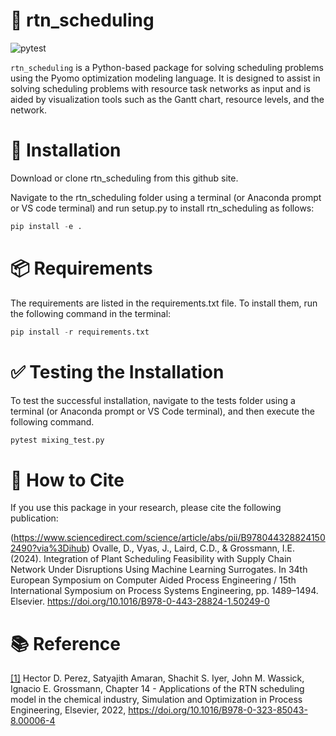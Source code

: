 # 🧠 rtn_scheduling

![pytest](https://github.com/JavalVyas2000/rtn_scheduling/actions/workflows/pytest.yml/badge.svg) <br> 

`rtn_scheduling` is a Python-based package for solving scheduling problems using the Pyomo optimization modeling language. It is designed to assist in solving scheduling problems with resource task networks as input and is aided by visualization tools such as the Gantt chart, resource levels, and the network.

# 🚀 Installation

Download or clone rtn_scheduling from this github site. 

Navigate to the rtn_scheduling folder using a terminal (or Anaconda prompt or VS code terminal) and run setup.py to install rtn_scheduling as follows:

```python
pip install -e . 
```
# 📦 Requirements
 
The requirements are listed in the requirements.txt file. To install them, run the following command in the terminal:

```python 
pip install -r requirements.txt
```

# ✅ Testing the Installation

To test the successful installation, navigate to the tests folder using a terminal (or Anaconda prompt or VS Code terminal), and then execute the following command. 

```python 
pytest mixing_test.py
```
# 📝 How to Cite

If you use this package in your research, please cite the following publication:

(https://www.sciencedirect.com/science/article/abs/pii/B9780443288241502490?via%3Dihub) Ovalle, D., Vyas, J., Laird, C.D., & Grossmann, I.E. (2024).
Integration of Plant Scheduling Feasibility with Supply Chain Network Under Disruptions Using Machine Learning Surrogates.
In 34th European Symposium on Computer Aided Process Engineering / 15th International Symposium on Process Systems Engineering, pp. 1489–1494. Elsevier.
https://doi.org/10.1016/B978-0-443-28824-1.50249-0
# 📚 Reference

[[1]](https://www.sciencedirect.com/science/article/abs/pii/B9780323850438000064) Hector D. Perez, Satyajith Amaran, Shachit S. Iyer, John M. Wassick, Ignacio E. Grossmann,
Chapter 14 - Applications of the RTN scheduling model in the chemical industry,
Simulation and Optimization in Process Engineering,
Elsevier,
2022, https://doi.org/10.1016/B978-0-323-85043-8.00006-4